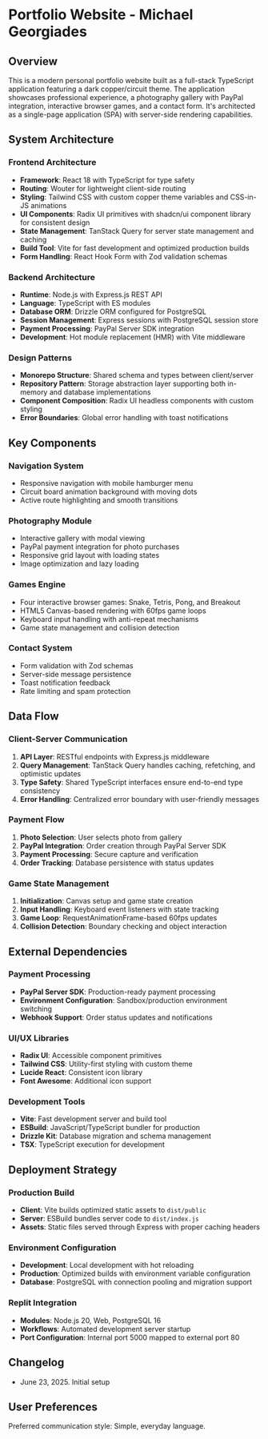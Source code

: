 # Portfolio Website - Michael Georgiades

## Overview

This is a modern personal portfolio website built as a full-stack TypeScript application featuring a dark copper/circuit theme. The application showcases professional experience, a photography gallery with PayPal integration, interactive browser games, and a contact form. It's architected as a single-page application (SPA) with server-side rendering capabilities.

## System Architecture

### Frontend Architecture
- **Framework**: React 18 with TypeScript for type safety
- **Routing**: Wouter for lightweight client-side routing
- **Styling**: Tailwind CSS with custom copper theme variables and CSS-in-JS animations
- **UI Components**: Radix UI primitives with shadcn/ui component library for consistent design
- **State Management**: TanStack Query for server state management and caching
- **Build Tool**: Vite for fast development and optimized production builds
- **Form Handling**: React Hook Form with Zod validation schemas

### Backend Architecture
- **Runtime**: Node.js with Express.js REST API
- **Language**: TypeScript with ES modules
- **Database ORM**: Drizzle ORM configured for PostgreSQL
- **Session Management**: Express sessions with PostgreSQL session store
- **Payment Processing**: PayPal Server SDK integration
- **Development**: Hot module replacement (HMR) with Vite middleware

### Design Patterns
- **Monorepo Structure**: Shared schema and types between client/server
- **Repository Pattern**: Storage abstraction layer supporting both in-memory and database implementations
- **Component Composition**: Radix UI headless components with custom styling
- **Error Boundaries**: Global error handling with toast notifications

## Key Components

### Navigation System
- Responsive navigation with mobile hamburger menu
- Circuit board animation background with moving dots
- Active route highlighting and smooth transitions

### Photography Module
- Interactive gallery with modal viewing
- PayPal payment integration for photo purchases
- Responsive grid layout with loading states
- Image optimization and lazy loading

### Games Engine
- Four interactive browser games: Snake, Tetris, Pong, and Breakout
- HTML5 Canvas-based rendering with 60fps game loops
- Keyboard input handling with anti-repeat mechanisms
- Game state management and collision detection

### Contact System
- Form validation with Zod schemas
- Server-side message persistence
- Toast notification feedback
- Rate limiting and spam protection

## Data Flow

### Client-Server Communication
1. **API Layer**: RESTful endpoints with Express.js middleware
2. **Query Management**: TanStack Query handles caching, refetching, and optimistic updates
3. **Type Safety**: Shared TypeScript interfaces ensure end-to-end type consistency
4. **Error Handling**: Centralized error boundary with user-friendly messages

### Payment Flow
1. **Photo Selection**: User selects photo from gallery
2. **PayPal Integration**: Order creation through PayPal Server SDK
3. **Payment Processing**: Secure capture and verification
4. **Order Tracking**: Database persistence with status updates

### Game State Management
1. **Initialization**: Canvas setup and game state creation
2. **Input Handling**: Keyboard event listeners with state tracking
3. **Game Loop**: RequestAnimationFrame-based 60fps updates
4. **Collision Detection**: Boundary checking and object interaction

## External Dependencies

### Payment Processing
- **PayPal Server SDK**: Production-ready payment processing
- **Environment Configuration**: Sandbox/production environment switching
- **Webhook Support**: Order status updates and notifications

### UI/UX Libraries
- **Radix UI**: Accessible component primitives
- **Tailwind CSS**: Utility-first styling with custom theme
- **Lucide React**: Consistent icon library
- **Font Awesome**: Additional icon support

### Development Tools
- **Vite**: Fast development server and build tool
- **ESBuild**: JavaScript/TypeScript bundler for production
- **Drizzle Kit**: Database migration and schema management
- **TSX**: TypeScript execution for development

## Deployment Strategy

### Production Build
- **Client**: Vite builds optimized static assets to `dist/public`
- **Server**: ESBuild bundles server code to `dist/index.js`
- **Assets**: Static files served through Express with proper caching headers

### Environment Configuration
- **Development**: Local development with hot reloading
- **Production**: Optimized builds with environment variable configuration
- **Database**: PostgreSQL with connection pooling and migration support

### Replit Integration
- **Modules**: Node.js 20, Web, PostgreSQL 16
- **Workflows**: Automated development server startup
- **Port Configuration**: Internal port 5000 mapped to external port 80

## Changelog
- June 23, 2025. Initial setup

## User Preferences

Preferred communication style: Simple, everyday language.